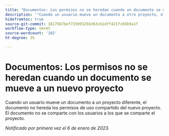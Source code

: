 ```yaml
---
title: "Documentos: Los permisos no se heredan cuando un documento se mueve a un nuevo proyecto"
description: '"Cuando un usuario mueve un documento a otro proyecto, el documento no hereda los permisos de uso compartido del nuevo proyecto. El documento no se comparte con los usuarios a los que se comparte el proyecto. .'
hidefromtoc: true
source-git-commit: 1617567bef73599325b363c61dff421fc65b9a1f
workflow-type: tm+mt
source-wordcount: '102'
ht-degree: 3%

---
```



# Documentos: Los permisos no se heredan cuando un documento se mueve a un nuevo proyecto

<!-- This Known Issue is on the TOC for both Workfront and Workfront Proof-->

Cuando un usuario mueve un documento a un proyecto diferente, el documento no hereda los permisos de uso compartido del nuevo proyecto. El documento no se comparte con los usuarios a los que se comparte el proyecto.

_Notificado por primera vez el 6 de enero de 2023._

